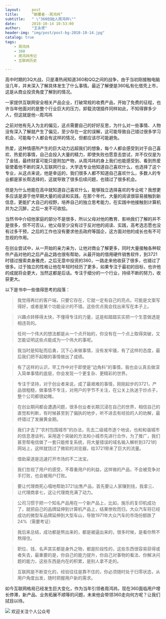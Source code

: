 ```yaml
---
layout:     post
title:      “颠覆者--周鸿祎”
subtitle:   " \"360创始人周鸿祎\""
date:       2018-10-14 10:53:00
author:     "王永贤"
header-img: "img/post/post-bg-2018-10-14.jpg"
catalog: true
tags:
    - 周鸿祎
    - 360
    - 周鸿祎传记
    - 互联网历史

---
```

高中时期的3Q大战，只是凑热闹知道360和QQ之间的战争，由于当初刚接触电脑没几年，并未深入了解具体发生了什么事情。最近了解便是360私有化借壳上市，这是从商业投资角度了解到的情况。

一家提供互联网安全相关产品企业，打破常规的收费产品，开始了免费的征程，也许当年他面对的是整个行业巨大的压力，卸载流氓插件同样如此，不知得罪多少人，但这就是他--周鸿祎

之前对他有先入为主的偏见，这点需要自己的好好反思，为什么对一些事情、人物没有深入了解就产生了偏见，至少存在一定的误解，这可能导致自己错过很多学习机会，可能每个人都会有这样的情况，但都应该尽可能避免。

热爱，这种情感所产生的巨大动力远超我们的想象，每个人都会感受到对于自己喜欢、热爱的事情，自己会投入大量的精力，即使失败也愿意去尝试，并不仅仅是为了金钱，最终财富可能只是附加产物，从周鸿祎的身上我们也能感受到、看到热爱驱使着他不断的深入互联网行业，大学选专业他知道自己喜欢什么，也选择了这个专业，从这点来说，他是幸运的，我们很多人都不知道自己喜欢什么，多数人的专业都是家长帮选择的，这就导致了很多后续问题，也错过了很多机会。

但是为什么他能在高中就知道自己喜欢什么，能够独立选择喜欢的专业呢？我想更多应该是源于他早期大量的阅读和实践，在那个年代，大量的阅读很容易接触到新信息，更能扩大自己的视野，培养自己的独立思考能力，在实践中他接触到计算机并为之沉醉，之后一发不可收拾。

当然书中介绍他家庭的部分不是很多，所以父母对他的教育、影响我们了解的并不是很多，但不可否认，他父母至少没有过于反对他的阅读、实践，高考选志愿也没有过多干预，之后的工作也没有要求他去政府等国企，这方面对他的成长也有不可忽视的作用。

在创业尝试中，从一开始的亲力亲为，让他对商业了解更多，同时大量接触各种软件产品对他的之后产品之路也很有帮助，从最开始的借用硬件销售软件，到3721时错过搜索卖身雅虎，之后无意中投资的360，一路走来他收获了很多，也错过了很多。过于独立的性格让他在年轻时经历了更多，如果专注于最初的目标，也许他的成就将会更大，当然这都是后话。专注于细分的一个行业，持续不断的努力，收获更大。

以下是书中一些值得思考的段落：

>我觉得再烂的客户端，只要它存在，它就一定有自己的亮点。可能是文案写得好，或者是某个功能设计的不错。这些优点我会找出来写在本子上。

>兴趣点转移得太快，不懂得专注的力量，这是和踏踏实实把一个生意做透是相违背的。

>任何一个伟大的想法都是从一个点开始的，你没有在一个点上取得突破，又怎能证明这些点能成为一个伟大的事呢。

>我当时是知耻而后勇，沉下心来做事情，没有发牢骚，有了这样的态度，最后我们把不起眼的事情做出了成绩。

>有了这样的认识，早工作中对于即使是“边角料”的事情，我也会认真去做深入简单事情的底层，你会发现一个更复杂、更精彩的世界。

>专注于坚持，对于创业者来说，成了最艰难的事情，刚刚起步的3721，产品很粗糙，做事情不专注，对用户的字节不关注，在公关上执迷于炒点子，整个公司都很幼稚。

>在创业期间都会遭遇问题，很多创业者长期沉浸在自己的世界，相信自己的直觉和判断，有时候甚至到了偏执的地步，听不进去有经验的人的劝解，最终错过了发展黄金期。

>我们才去了“农村包围城市”的办法，先去二级城市逐个地谈，也和和谐城市的信息港谈判，采用逐个突破的方法和小城市先进行合作，为了推广，我们甚至帮电信做了一套只能修复系统，将大量错误的域名输入解析到3721的网站上，这样就饶过了微软的浏览器，给3721带来了巨大的流量。

>借助渠道是迅速打开市场的不二法宝。

>我们忽视了用户的感受，不尊重用户的利益，这样做的产品，不会被竞争对手打败，也会被用户打败。

>要让代理商死心塌地帮助3721出售产品，首先要让人家赚到钱，我拿三、让代理商拿七，这让代理商充满了动力。

>公司习惯于把一个知名产品用在一个新产品上，比如，施乐的复印机成功了，就把自己的品牌延伸到计算机产品上，结果惨败而归，大众汽车将已经成功的微型车品牌延伸到大型车山，导致1971年大众汽车的市场份额跌了24%（需要考证）

>我后来总结，成功都是熬出来的，都是被逼出来的，很多时候，是看你熬不熬得住。

>职位、钱、名声其实都是身外之物，都是阶段性的，这些东西很容易获得或者失去，最重要的是，你自己的能力提升，你自己对事物的看法、你解决问题的能力，这些东西是内在的积累，是别人拿不走的。

>互联网是不断变化的，经验往往是靠不住的，你必须随时处于归零状态，从用户角度出发，随时把握用户新的需求。

如今互联网格局已经发生巨大变化，作为当年引领者周鸿祎，现在360面临用户增长停滞，新产品、业务拓展不顺等的问题，未来他会带领360走向何方呢？让我们拭目以待。


![](https://ws2.sinaimg.cn/large/006y8mN6ly1g776ekltnej30760760t7.jpg)
欢迎关注个人公众号